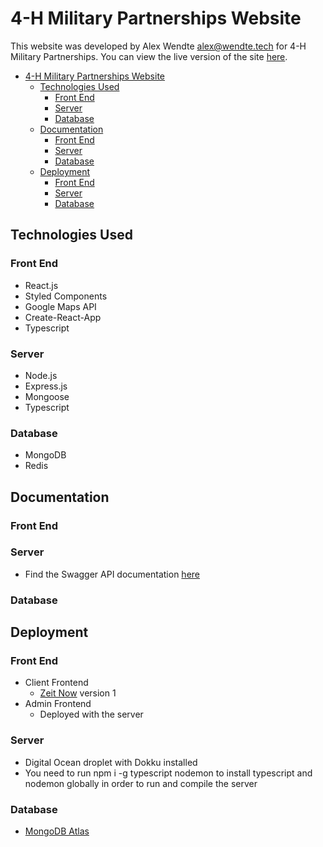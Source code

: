 # 4-H Military Partnerships Website

This website was developed by Alex Wendte [alex@wendte.tech](#mailto:alex@wendte.tech) for 4-H Military Partnerships. You can view the live version of the site [here](https://http://4-hmpp-test.now.sh).

- [4-H Military Partnerships Website](#4-h-military-partnerships-website)
	- [Technologies Used](#technologies-used)
		- [Front End](#front-end)
		- [Server](#server)
		- [Database](#database)
	- [Documentation](#documentation)
		- [Front End](#front-end-1)
		- [Server](#server-1)
		- [Database](#database-1)
	- [Deployment](#deployment)
		- [Front End](#front-end-2)
		- [Server](#server-2)
		- [Database](#database-2)

## Technologies Used

### Front End

- React.js
- Styled Components
- Google Maps API
- Create-React-App
- Typescript

### Server

- Node.js
- Express.js
- Mongoose
- Typescript

### Database

- MongoDB
- Redis

## Documentation

### Front End

### Server

- Find the Swagger API documentation [here](https://app.swaggerhub.com/apis-docs/4Hmilitarypp/4-HMPP/)

### Database

## Deployment

### Front End

- Client Frontend
  - [Zeit Now](https://zeit.co/now) version 1
- Admin Frontend
  - Deployed with the server

### Server

- Digital Ocean droplet with Dokku installed
- You need to run npm i -g typescript nodemon to install typescript and nodemon globally in order to run and compile the server

### Database

- [MongoDB Atlas](https://www.mongodb.com/cloud/atlas)
